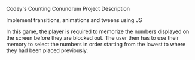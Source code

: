 Codey's Counting Conundrum Project Description

Implement transitions, animations and tweens using JS

In this game, the player is required to memorize the numbers displayed on the screen before they are blocked out.
The user then has to use their memory to select the numbers in order starting from the lowest to where they had been placed previously.
